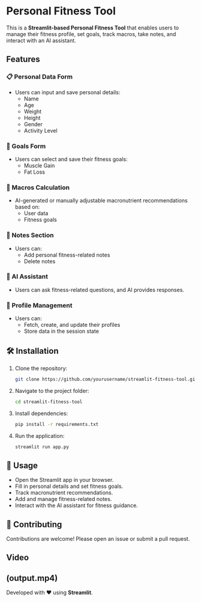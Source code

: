 # Personal Fitness Tool

This is a **Streamlit-based Personal Fitness Tool** that enables users to manage their fitness profile, set goals, track macros, take notes, and interact with an AI assistant.

## Features

### 📋 Personal Data Form
- Users can input and save personal details:
  - Name
  - Age
  - Weight
  - Height
  - Gender
  - Activity Level

### 🎯 Goals Form
- Users can select and save their fitness goals:
  - Muscle Gain
  - Fat Loss

### 🥗 Macros Calculation
- AI-generated or manually adjustable macronutrient recommendations based on:
  - User data
  - Fitness goals

### 📝 Notes Section
- Users can:
  - Add personal fitness-related notes
  - Delete notes

### 🤖 AI Assistant
- Users can ask fitness-related questions, and AI provides responses.

### 👤 Profile Management
- Users can:
  - Fetch, create, and update their profiles
  - Store data in the session state

## 🛠️ Installation
1. Clone the repository:
   ```bash
   git clone https://github.com/yourusername/streamlit-fitness-tool.git
   ```
2. Navigate to the project folder:
   ```bash
   cd streamlit-fitness-tool
   ```
3. Install dependencies:
   ```bash
   pip install -r requirements.txt
   ```
4. Run the application:
   ```bash
   streamlit run app.py
   ```

## 📌 Usage
- Open the Streamlit app in your browser.
- Fill in personal details and set fitness goals.
- Track macronutrient recommendations.
- Add and manage fitness-related notes.
- Interact with the AI assistant for fitness guidance.

## 🤝 Contributing
Contributions are welcome! Please open an issue or submit a pull request.

## Video

(output.mp4)
---
Developed with ❤️ using **Streamlit**.
